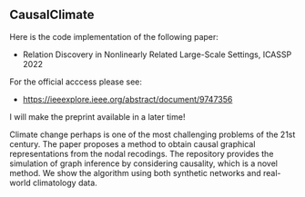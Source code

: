 ## CausalClimate


Here is the code implementation of the following paper:

- Relation Discovery in Nonlinearly Related Large-Scale Settings, ICASSP 2022

For the official acccess please see:
- https://ieeexplore.ieee.org/abstract/document/9747356 

I will make the preprint available in a later time! 

Climate change perhaps is one of the most challenging problems of the 21st century. The paper proposes a method to obtain causal graphical representations from the nodal recodings.
The repository provides the simulation of graph inference by considering causality, which is a novel method. We show the algorithm using both synthetic networks and real-world climatology data. 

